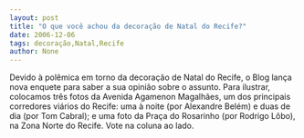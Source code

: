 ```yaml
---
layout: post
title: "O que você achou da decoração de Natal do Recife?"
date: 2006-12-06
tags: decoração,Natal,Recife
author: None
---
```

Devido à polêmica em torno da decoração de Natal do Recife, o Blog lança nova enquete para saber a sua opinião sobre o assunto.
Para ilustrar, colocamos&nbsp;três&nbsp;fotos da Avenida&nbsp;Agamenon Magalhães, um dos principais corredores viários do Recife:&nbsp;uma à noite (por Alexandre Belém) e&nbsp;duas de dia (por Tom Cabral); e uma foto da Praça do Rosarinho (por Rodrigo Lôbo), na Zona Norte do Recife.
Vote na coluna ao lado.  